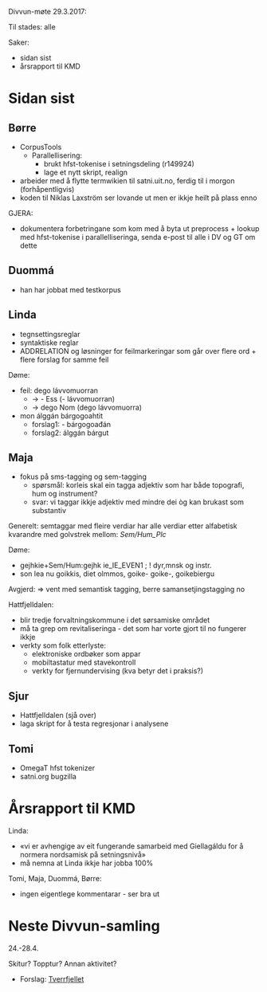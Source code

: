 Divvun-møte 29.3.2017:

Til stades: alle

Saker:
* sidan sist
* årsrapport til KMD

# Sidan sist

## Børre
* CorpusTools
    - Parallellisering: 
        - brukt hfst-tokenise i setningsdeling (r149924)
        - lage et nytt skript, realign
* arbeider med å flytte termwikien til satni.uit.no, ferdig til i morgon (forhåpentligvis)
* koden til Niklas Laxström ser lovande ut men er ikkje heilt på plass enno

GJERA:
* dokumentera forbetringane som kom med å byta ut preprocess + lookup med
  hfst-tokenise i parallelliseringa, senda e-post til alle i DV og GT om dette

## Duommá
* han har jobbat med testkorpus

## Linda
* tegnsettingsreglar
* syntaktiske reglar
* ADDRELATION og løsninger for feilmarkeringar som går over flere ord + flere
  forslag for samme feil

Døme:
* feil: dego lávvomuorran
    - -> -    Ess (-    lávvomuorran)
    - -> dego Nom (dego lávvomuorra)
* mon álggán bárgogoahtit
    - forslag1: -      bárgogoađán
    - forslag2: álggán bárgut

## Maja
* fokus på sms-tagging og sem-tagging
    - spørsmål: korleis skal ein tagga adjektiv som har både topografi, hum og
   instrument?
    - svar: vi taggar ikkje adjektiv med mindre dei òg kan brukast som substantiv

Generelt: semtaggar med fleire verdiar har alle verdiar etter alfabetisk kvarandre med golvstrek mellom: *Sem/Hum_Plc*

Døme:
* gejhkie+Sem/Hum:gejhk ie_IE_EVEN1 ; ! dyr,mnsk og instr.
* son lea nu goikkis, diet olmmos, goike- goike-, goikebiergu

Avgjerd: => vent med semantisk tagging, berre samansetjingstagging no

Hattfjelldalen:
* blir tredje forvaltningskommune i det sørsamiske området
* må ta grep om revitaliseringa - det som har vorte gjort til no fungerer ikkje
* verkty som folk etterlyste:
    - elektroniske ordbøker som appar
    - mobiltastatur med stavekontroll
    - verkty for fjernundervising (kva betyr det i praksis?)

## Sjur
* Hattfjelldalen (sjå over)
* laga skript for å testa regresjonar i analysene

## Tomi
* OmegaT hfst tokenizer
* satni.org bugzilla

# Årsrapport til KMD

Linda:
* «vi er avhengige av eit fungerande samarbeid med Giellagáldu for å normera
  nordsamisk på setningsnivå»
* må nemna at Linda ikkje har jobba 100%

Tomi, Maja, Duommá, Børre:
* ingen eigentlege kommentarar - ser bra ut

# Neste Divvun-samling

24.-28.4.

Skitur? Topptur? Annan aktivitet?
- Forslag: [Tverrfjellet](http://www.lommekjent.no/ruter/822763)
